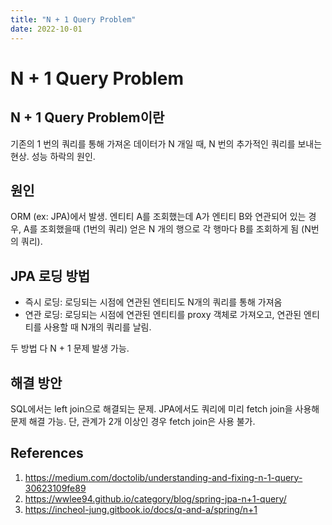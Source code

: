 ```yaml
---
title: "N + 1 Query Problem"
date: 2022-10-01
---
```


# N + 1 Query Problem

## N + 1 Query Problem이란

기존의 1 번의 쿼리를 통해 가져온 데이터가 N 개일 때, N 번의 추가적인 쿼리를 보내는 현상. 성능 하락의 원인.

## 원인

ORM (ex: JPA)에서 발생. 엔티티 A를 조회했는데 A가 엔티티 B와 연관되어 있는 경우, A를 조회했을때 (1번의 쿼리) 얻은 N 개의 행으로 각 행마다 B를 조회하게 됨 (N번의 쿼리).

## JPA 로딩 방법

- 즉시 로딩: 로딩되는 시점에 연관된 엔티티도 N개의 쿼리를 통해 가져옴
- 연관 로딩: 로딩되는 시점에 연관된 엔티티를 proxy 객체로 가져오고, 연관된 엔티티를 사용할 때 N개의 쿼리를 날림.

두 방법 다 N + 1 문제 발생 가능.

## 해결 방안

SQL에서는 left join으로 해결되는 문제. JPA에서도 쿼리에 미리 fetch join을 사용해 문제 해결 가능. 단, 관계가 2개 이상인 경우 fetch join은 사용 불가.

## References

1. https://medium.com/doctolib/understanding-and-fixing-n-1-query-30623109fe89
2. https://wwlee94.github.io/category/blog/spring-jpa-n+1-query/
3. https://incheol-jung.gitbook.io/docs/q-and-a/spring/n+1
